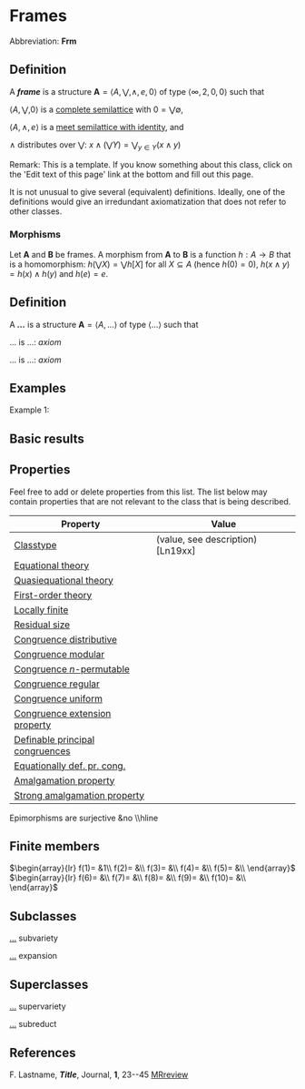 # Frames

Abbreviation: **Frm**

## Definition
A ***frame*** is a structure $\mathbf{A}=\langle A, \bigvee, \wedge, e, 0\rangle$ of type $\langle\infty, 2, 0, 0\rangle$ such that

$\langle A, \bigvee, 0\rangle$ is a [complete semilattice](complete_semilattices.md) with $0=\bigvee\emptyset$,

$\langle A, \wedge, e\rangle$ is a [meet semilattice with identity](meet_semilattice_with_identitys.md), and

$\wedge$ distributes over $\bigvee$:  $x\wedge(\bigvee Y)=\bigvee_{y\in Y}(x\wedge y)$

Remark: This is a template.
If you know something about this class, click on the 'Edit text of this page' link at the bottom and fill out this page.

It is not unusual to give several (equivalent) definitions. Ideally, one of the definitions would give an irredundant axiomatization that does not refer to other classes.

### Morphisms
Let $\mathbf{A}$ and $\mathbf{B}$ be frames. A morphism from $\mathbf{A}$ to $\mathbf{B}$ is a function $h:A\rightarrow B$ that is a homomorphism: 
$h(\bigvee X)=\bigvee h[X]$ for all $X\subseteq A$ (hence $h(0)=0$),
$h(x \wedge y)=h(x) \wedge h(y)$ and
$h(e)=e$.

## Definition
A ***...*** is a structure $\mathbf{A}=\langle A,...\rangle$ of type $\langle
...\rangle$ such that

$...$ is ...:  $axiom$
  
$...$ is ...:  $axiom$

## Examples
Example 1: 

## Basic results


## Properties
Feel free to add or delete properties from this list. The list below may contain properties that are not relevant to the class that is being described.



|Property|Value|
|---|---|
|[Classtype](classtype.md)                        |(value, see description) [Ln19xx]  |
|[Equational theory](equational_theory.md)                | |
|[Quasiequational theory](quasiequational_theory.md)           | |
|[First-order theory](first-order_theory.md)               | |
|[Locally finite](locally_finite.md)                   | |
|[Residual size](residual_size.md)                    | |
|[Congruence distributive](congruence_distributive.md)          | |
|[Congruence modular](congruence_modular.md)               | |
|[Congruence $n$-permutable](congruence_$n$-permutable.md)        | |
|[Congruence regular](congruence_regular.md)               | |
|[Congruence uniform](congruence_uniform.md)               | |
|[Congruence extension property](congruence_extension_property.md)    | |
|[Definable principal congruences](definable_principal_congruences.md)  | |
|[Equationally def. pr. cong.](equationally_def._pr._cong..md)      | |
|[Amalgamation property](amalgamation_property.md)            | |
|[Strong amalgamation property](strong_amalgamation_property.md)     | |
  Epimorphisms are surjective     &no \\\hline

## Finite members

$\begin{array}{lr}
  f(1)= &1\\
  f(2)= &\\
  f(3)= &\\
  f(4)= &\\
  f(5)= &\\
\end{array}$     
$\begin{array}{lr}
  f(6)= &\\
  f(7)= &\\
  f(8)= &\\
  f(9)= &\\
  f(10)= &\\
\end{array}$


## Subclasses
  [...](...s.md) subvariety

  [...](...s.md) expansion


## Superclasses
  [...](...s.md) supervariety

  [...](...s.md) subreduct


## References


F. Lastname, ***Title***, Journal, **1**, 23--45 [MRreview](mrreviews.md) 



